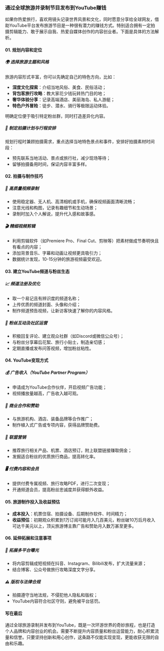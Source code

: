 ### 通过全球旅游并录制节目发布到YouTube赚钱

如果你热爱旅行，喜欢用镜头记录世界风景和文化，同时愿意分享给全球网友，借助YouTube平台发布旅游节目是一种很有潜力的赚钱方式。特别适合拥有一定拍摄剪辑能力、敢于展示自我、热爱自媒体创作的内容创业者。下面是具体的方法解析。

#### 01. 规划内容和定位

##### 🌍 选择旅游主题和风格

旅游内容形式丰富，你可以先确定自己的特色方向，比如：

* **深度文化探索**：介绍当地风俗、美食、民俗活动；
* **背包客旅行攻略**：教大家花少钱玩转热门目的地；
* **奢华体验分享**：记录高端酒店、美丽海岛、私人游艇；
* **特色户外冒险**：徒步、潜水、骑行等极限运动体验。

明确定位便于吸引特定粉丝群，同时打造差异化内容。

##### 📅 制定拍摄计划与行程安排

规划行程时兼顾拍摄需求，重点选择当地特色景点和事件，安排好拍摄素材时间段：

* 预先联系当地活动、景点或旅行社，减少现场等待；
* 留够拍摄备用时间，保证内容丰富多样。

#### 02. 拍摄与制作技巧

##### 🎥 高质量视频录制

* 使用稳定器、无人机、高清相机或手机，确保视频画面清晰流畅；
* 注意光线和构图，记录有趣细节和生动场景；
* 录制时加入个人解说，提升代入感和故事感。

##### 🎬 精细视频剪辑

* 利用剪辑软件（如Premiere Pro、Final Cut、剪映等）把素材做成节奏明快且有看点的内容；
* 添加背景音乐、字幕和动画让视频更具吸引力；
* 数据统计发现，10-15分钟的旅游视频最受欢迎。

#### 03. 建立YouTube频道与粉丝生态

##### 📈 频道注册及优化

* 取一个易记且有辨识度的频道名称；
* 上传优质的频道封面、头像和介绍；
* 制作频道预告视频，让新访客快速了解你的内容风格。

##### 👥 粉丝互动及社区运营

* 积极回复评论、建立观众社群（如Discord或微信公众号）；
* 与粉丝分享幕后花絮、旅行小贴士，制造亲切感；
* 定期直播或发布问答视频，增加粉丝粘性。

#### 04. YouTube变现方式

##### 💰 广告收入（YouTube Partner Program）

* 申请成为YouTube合作伙伴，开启视频广告功能；
* 视频播放量越高，广告收入越可观。

##### 🤝 商业合作和赞助

* 与旅游机构、酒店、装备品牌等合作推广；
* 制作植入式广告或专项内容，获得品牌赞助费。

##### 🛒 联盟营销

* 推荐旅行相关产品、机票、酒店预订，附上联盟链接赚取佣金；
* 发掘适合粉丝的优质旅行商品，提高转化率。

##### 🖥 付费内容和会员

* 提供付费专属视频、旅行攻略PDF，进行二次变现；
* 开通频道会员，提高粉丝忠诚度并获得额外收益。

#### 05. 旅游制作投入及收益预估

* **成本投入**：机票住宿、拍摄设备、后期制作软件、时间精力；
* **收益预估**：初期观众积累到1万订阅可能月入几百美元，粉丝破10万后月收入可达千美元以上，顶尖旅游博主靠广告和赞助月入数万甚至更多。

#### 06. 延伸拓展和注意事项

##### 🌟 拓展多平台曝光

* 将内容剪辑成短视频在抖音、Instagram、Bilibili发布，扩大流量来源；
* 结合博客、公众号做旅行攻略深度文字分享。

##### ⚠ 版权与法律合规

* 拍摄遵守当地法规，不侵犯他人隐私和版权；
* YouTube内容符合社区守则，避免被平台惩罚。

#### 写在最后

通过全球旅游录制并发布到YouTube，既是一次环游世界的奇妙旅程，也是打造个人品牌和内容创业的机会。需要不断提升内容质量和粉丝运营能力，耐心积累流量和信誉。只要坚持创新和用心创作，这条路不仅能实现变现，更能收获无限的自由和乐趣。
